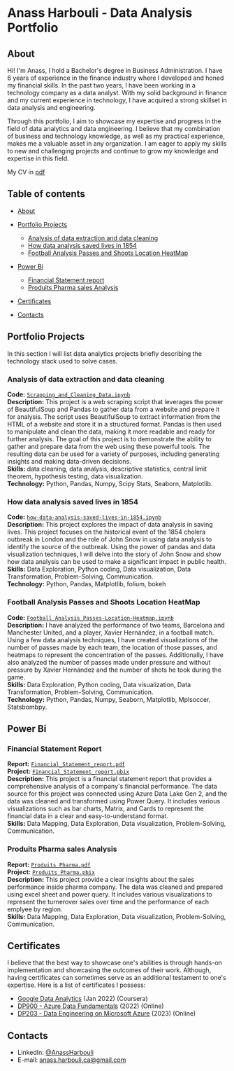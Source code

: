 # Anass Harbouli - Data Analysis Portfolio 

## About
Hi! I'm Anass, I hold a Bachelor's degree in Business Administration. I have 6 years of experience in the finance industry where I developed and honed my financial skills. In the past two years, I have been working in a technology company as a data analyst. With my solid background in finance and my current experience in technology, I have acquired a strong skillset in data analysis and engineering.

Through this portfolio, I aim to showcase my expertise and progress in the field of data analytics and data engineering. I believe that my combination of business and technology knowledge, as well as my practical experience, makes me a valuable asset in any organization. I am eager to apply my skills to new and challenging projects and continue to grow my knowledge and expertise in this field.


My CV in [pdf](https://github.com/HarbouliCA/AnassHarbouli_Portolio/blob/main/CV_Anass_Harbouli.pdf) 


## Table of contents
- [About](#about)
- [Portfolio Projects](#portfolio-projects)
	+ [Analysis of data extraction and data cleaning](#Analysis-of-data-extraction-and-data-cleaning )
	+ [How data analysis saved lives in 1854](#How-data-analysis-saved-lives-in-1854)
	+ [Football Analysis Passes and Shoots Location HeatMap](#Football-Analysis-Passes-and-Shoots-Location-HeatMap)
	
- [Power Bi](#Power-Bi)
	+ [Financial Statement report](#Financial-Statement-report)
	+ [Produits Pharma sales Analysis](#Produits-Pharma-dashboard)
	

- [Certificates](#certificates)
- [Contacts](#contacts)

## Portfolio Projects
In this section I will list data analytics projects briefly describing the technology stack used to solve cases.

### Analysis of data extraction and data cleaning 
**Code:** [`Scrapping_and_Cleaning_Data.ipynb`](Scrapping_and_Cleaning_Data.ipynb)    
**Description:** This project is a web scraping script that leverages the power of BeautifulSoup and Pandas to gather data from a website and prepare it for analysis. The script uses BeautifulSoup to extract information from the HTML of a website and store it in a structured format. Pandas is then used to manipulate and clean the data, making it more readable and ready for further analysis. The goal of this project is to demonstrate the ability to gather and prepare data from the web using these powerful tools. The resulting data can be used for a variety of purposes, including generating insights and making data-driven decisions.  
**Skills:** data cleaning, data analysis, descriptive statistics, central limit theorem, hypothesis testing, data visualization.  
**Technology:** Python, Pandas, Numpy, Scipy Stats, Seaborn, Matplotlib.    

### How data analysis saved lives in 1854
**Code:** [`how-data-analysis-saved-lives-in-1854.ipynb`](how-data-analysis-saved-lives-in-1854.ipynb)    
**Description:** This project explores the impact of data analysis in saving lives. This project focuses on the historical event of the 1854 cholera outbreak in London and the role of John Snow in using data analysis to identify the source of the outbreak. Using the power of pandas and data visualization techniques, I will delve into the story of John Snow and show how data analysis can be used to make a significant impact in public health.  
**Skills:** Data Exploration, Python coding, Data visualization, Data Transformation, Problem-Solving, Communication.  
**Technology:** Python, Pandas, Matplotlib, folium, bokeh      

### Football Analysis Passes and Shoots Location HeatMap
**Code:** [`Football_Analysis_Passes-Location-Heatmap.ipynb`](Football_Analysis_Passes-Location-Heatmap.ipynb)    
**Description:** I have analyzed the performance of two teams, Barcelona and Manchester United, and a player, Xavier Hernández, in a football match. Using a few data analysis techniques, I have created visualizations of the number of passes made by each team, the location of those passes, and heatmaps to represent the concentration of the passes. Additionally, I have also analyzed the number of passes made under pressure and without pressure by Xavier Hernández and the number of shots he took during the game.  
**Skills:** Data Exploration, Python coding, Data visualization, Data Transformation, Problem-Solving, Communication.  
**Technology:** Python, Pandas, Numpy, Seaborn, Matplotlib, Mplsoccer, Statsbombpy.  



## Power Bi

### Financial Statement Report
**Report:** [`Financial_Statement_report.pdf`](https://github.com/HarbouliCA/Power_BI/blob/main/Financial_Statement_report/Financial_Statement_report.pdf) <br>
**Project:** [`Financial_Statement_report.pbix`](https://github.com/HarbouliCA/Power_BI/blob/main/Financial_Statement_report/Financial_Statement_report.pbix) <br>
**Description:** This project is a financial statement report that provides a comprehensive analysis of a company's financial performance. The data source for this project was connected using Azure Data Lake Gen 2, and the data was cleaned and transformed using Power Query. It includes various visualizations such as bar charts, Matrix, and Cards to represent the financial data in a clear and easy-to-understand format.<br>
**Skills:** Data Mapping, Data Exploration, Data visualization, Problem-Solving, Communication.  <br>

### Produits Pharma sales Analysis
**Report:** [`Produits Pharma.pdf`](https://github.com/HarbouliCA/Power_BI/blob/main/Produits%20Pharma%20sales%20Analysis/Produits%20Pharma.pdf) <br>
**Project:** [`Produits Pharma.pbix`](https://github.com/HarbouliCA/Power_BI/blob/main/Produits%20Pharma%20sales%20Analysis/Produits%20Pharma.pbix) <br>
**Description:** This project provide a clear insights about the sales performance inside pharma company. The data was cleaned and prepared using excel sheet and power query. It includes various visualizations to represent the turnerover sales over time and the performance of each emplyee by region.<br>
**Skills:** Data Mapping, Data Exploration, Data visualization, Problem-Solving, Communication.  <br>

## Certificates
I believe that the best way to showcase one's abilities is through hands-on implementation and showcasing the outcomes of their work. Although, having certificates can sometimes serve as an additional testament to one's expertise. Here is a list of certificates I possess:
- [Google Data Analytics]() (Jan 2022) (Coursera)
- [DP900 - Azure Data Fundamentals]() (2022) (Online)
- [DP203 - Data Engineering on Microsoft Azure]() (2023) (Online)

## Contacts
- LinkedIn: [@AnassHarbouli](https://www.linkedin.com/in/anass-harbouli-5b304810b)
- E-mail: anass.harbouli.ca@gmail.com
